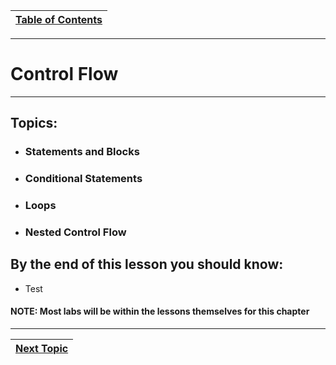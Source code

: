 |[Table of Contents](/00-Table-of-Contents.md)|
|---|

---

# Control Flow

---

## Topics:

* ### Statements and Blocks
* ### Conditional Statements
* ### Loops
* ### Nested Control Flow

## By the end of this lesson you should know:

* Test

#### NOTE: Most labs will be within the lessons themselves for this chapter

---

|[Next Topic](/07_Control_flow/01_statements-and-blocks.md)|
|---|
